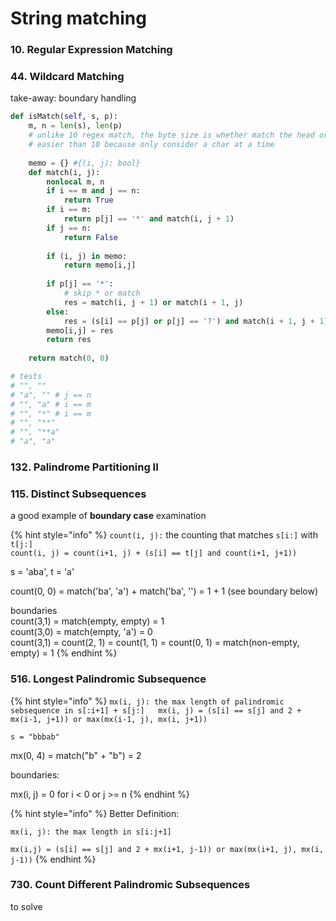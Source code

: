 # String matching

### 10. Regular Expression Matching

### 44. Wildcard Matching

take-away: boundary handling

```python
def isMatch(self, s, p):
    m, n = len(s), len(p)
    # unlike 10 regex match, the byte size is whether match the head or not
    # easier than 10 because only consider a char at a time
    
    memo = {} #{(i, j): bool}
    def match(i, j):
        nonlocal m, n
        if i == m and j == n:
            return True
        if i == m:
            return p[j] == '*' and match(i, j + 1)
        if j == n:
            return False
        
        if (i, j) in memo:
            return memo[i,j]
        
        if p[j] == '*':
            # skip * or match
            res = match(i, j + 1) or match(i + 1, j)
        else:
            res = (s[i] == p[j] or p[j] == '?') and match(i + 1, j + 1)
        memo[i,j] = res
        return res
    
    return match(0, 0)

# tests
# "", ""
# "a", "" # j == n
# "", "a" # i == m
# "", "*" # i == m
# "", "**"
# "", "**a"
# "a", "a"
```

### 132. Palindrome Partitioning II

### 115. Distinct Subsequences

a good example of **boundary case** examination

{% hint style="info" %}
`count(i, j):` the counting that matches `s[i:]` with `t[j:]`  
`count(i, j) = count(i+1, j) + (s[i] == t[j] and count(i+1, j+1))`

s = 'aba', t = 'a'

count\(0, 0\) = match\('ba', 'a'\) + match\('ba', ''\) = 1 + 1 \(see boundary below\)

boundaries  
count\(3,1\) = match\(empty, empty\) = 1  
count\(3,0\) = match\(empty, 'a'\) = 0  
count\(3,1\) = count\(2, 1\) = count\(1, 1\) = count\(0, 1\) = match\(non-empty, empty\) = 1
{% endhint %}

 

### 516. Longest Palindromic Subsequence

{% hint style="info" %}
`mx(i, j): the max length of palindromic sebsequence in s[:i+1] + s[j:]  
mx(i, j) = (s[i] == s[j] and 2 + mx(i-1, j+1)) or max(mx(i-1, j), mx(i, j+1))`

`s = "bbbab"`

mx\(0, 4\) = match\("b" + "b"\) = 2

boundaries:

mx\(i, j\) = 0 for i &lt; 0 or j &gt;= n
{% endhint %}

{% hint style="info" %}
Better Definition:

`mx(i, j): the max length in s[i:j+1]`

`mx(i,j) = (s[i] == s[j] and 2 + mx(i+1, j-1)) or max(mx(i+1, j), mx(i, j-1))`
{% endhint %}



### 730. Count Different Palindromic Subsequences

to solve

